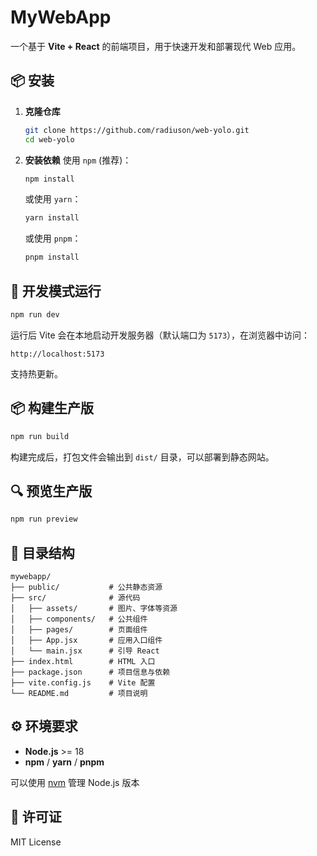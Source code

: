 # MyWebApp

一个基于 **Vite + React** 的前端项目，用于快速开发和部署现代 Web 应用。

## 📦 安装

1. **克隆仓库**
   ```bash
   git clone https://github.com/radiuson/web-yolo.git
   cd web-yolo

2. **安装依赖**
   使用 `npm` (推荐)：
   ```bash
   npm install
   ```

   或使用 `yarn`：
   ```bash
   yarn install
   ```

   或使用 `pnpm`：
   ```bash
   pnpm install
   ```

## 🚀 开发模式运行

```bash
npm run dev
```

运行后 Vite 会在本地启动开发服务器（默认端口为 `5173`），在浏览器中访问：
```
http://localhost:5173
```

支持热更新。

## 📦 构建生产版

```bash
npm run build
```

构建完成后，打包文件会输出到 `dist/` 目录，可以部署到静态网站。

## 🔍 预览生产版

```bash
npm run preview
```

## 📂 目录结构

```plaintext
mywebapp/
├── public/           # 公共静态资源
├── src/              # 源代码
│   ├── assets/       # 图片、字体等资源
│   ├── components/   # 公共组件
│   ├── pages/        # 页面组件
│   ├── App.jsx       # 应用入口组件
│   └── main.jsx      # 引导 React
├── index.html        # HTML 入口
├── package.json      # 项目信息与依赖
├── vite.config.js    # Vite 配置
└── README.md         # 项目说明
```

## ⚙ 环境要求

- **Node.js** >= 18
- **npm** / **yarn** / **pnpm**

可以使用 [nvm](https://github.com/nvm-sh/nvm) 管理 Node.js 版本

## 📄 许可证

MIT License

